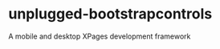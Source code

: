 unplugged-bootstrapcontrols
===========================

A mobile and desktop XPages development framework
